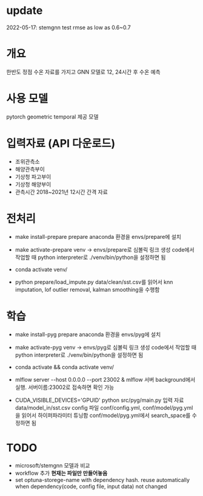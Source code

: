 # update
2022-05-17: stemgnn test rmse as low as 0.6~0.7


# 개요
한반도 정점 수온 자료를 가지고 GNN 모델로 12, 24시간 후 수온 예측 

# 사용 모델 
pytorch geometric temporal 제공 모델

# 입력자료 (API 다운로드)
- 조위관측소
- 해양관측부이
- 기상청 파고부이
- 기상청 해양부이
- 관측시간
2018~2021년 12시간 간격 자료

# 전처리 
- make install-prepare
prepare anaconda 환경을 envs/prepare에 설치

- make activate-prepare
venv -> envs/prepare로 심볼릭 링크 생성
code에서 작업할 때 python interpreter로 ./venv/bin/python을 설정하면 됨

- conda activate venv/

- python prepare/load_impute.py
data/clean/sst.csv를 읽어서 knn imputation, lof outlier removal, kalman smoothing을 수행함

# 학습
- make install-pyg
prepare anaconda 환경을 envs/pyg에 설치

- make activate-pyg
venv -> envs/pyg로 심볼릭 링크 생성
code에서 작업할 때 python interpreter로 ./venv/bin/python을 설정하면 됨

- conda activate && conda activate venv/

- mlflow server --host 0.0.0.0 --port 23002 &
mlflow 서버 background에서 실행. 서버이름:23002로 접속하면 확인 가능

- CUDA_VISIBLE_DEVICES='GPUID' python src/pyg/main.py
입력 자료 data/model_in/sst.csv
config 파일 conf/config.yml, conf/model/pyg.yml
을 읽어서 하이퍼파라미터 튜닝함
conf/model/pyg.yml에서 search_space를 수정하면 됨

# TODO
- microsoft/stemgnn 모델과 비교
- workflow 추가 **현재는 파일만 만들어놓음**
- set optuna-storege-name with dependency hash. reuse automatically when dependency(code, config file, input data) not changed








